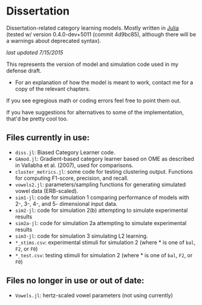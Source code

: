 Dissertation
============

Dissertation-related category learning models. Mostly written in [Julia](julialang.org) (tested w/ version 0.4.0-dev+5011 (commit 4d9bc85), although there will be a warnings about deprecated syntax).

*last updated 7/15/2015*

This represents the version of model and simulation code used in my defense draft.

* For an explanation of how the model is meant to work, contact me for a copy of the relevant chapters.

If you see egregious math or coding errors feel free to point them out.

If you have suggestions for alternatives to some of the implementation, that'd be pretty cool too.

## Files currently in use:

* `diss.jl`: Biased Category Learner code.
* `GAmod.jl`: Gradient-based category learner based on OME as described in Vallabha et al. (2007), used for comparisons.
* `cluster_metrics.jl`: some code for testing clustering output. Functions for computing F1-score, precision, and recall.
* `vowels2.jl`: parameters/sampling functions for generating simulated vowel data (ERB-scaled).
* `sim1-jl`: code for simulation 1 comparing performance of models with 2-, 3-, 4-, and 5- dimensional input data.
* `sim2-jl`: code for simulation 2(b) attempting to simulate experimental results
* `sim2a-jl`: code for simulation 2a attempting to simulate experimental results
* `sim3-jl`: code for simulation 3 simulating L2 learning.
* `*_stims.csv`: experimental stimuli for simulation 2 (where * is one of `bal`, `F2`, or `F0`)
* `*_test.csv`: testing stimuli for simulation 2 (where * is one of `bal`, `F2`, or `F0`)


## Files no longer in use or out of date:

* `Vowels.jl`: hertz-scaled vowel parameters (not using currently)
